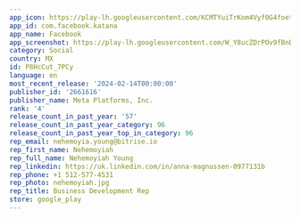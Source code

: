 ```yaml
---
app_icon: https://play-lh.googleusercontent.com/KCMTYuiTrKom4Vyf0G4foetVOwhKWzNbHWumV73IXexAIy5TTgZipL52WTt8ICL-oIo
app_id: com.facebook.katana
app_name: Facebook
app_screenshot: https://play-lh.googleusercontent.com/W_Y8ucZDrPOv9fBnDMF_s8y1e7NEsuw5_X3J3kE2dneQrzIB-K4Q4hv4bxcFuPnkhg
category: Social
country: MX
id: P8HcCut_7PCy
language: en
most_recent_release: '2024-02-14T00:00:00'
publisher_id: '2661616'
publisher_name: Meta Platforms, Inc.
rank: '4'
release_count_in_past_year: '57'
release_count_in_past_year_category: 96
release_count_in_past_year_top_in_category: 96
rep_email: nehemoyia.young@bitrise.io
rep_first_name: Nehemoyiah
rep_full_name: Nehemoyiah Young
rep_linkedin: https://uk.linkedin.com/in/anna-magnussen-0977131b
rep_phone: +1 512-577-4531
rep_photo: nehemoyiah.jpg
rep_title: Business Development Rep
store: google_play
---
```

